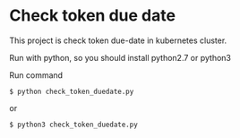 # Check token due date

This project is check token due-date in kubernetes cluster.

Run with python, so you should install python2.7 or python3


Run command

    $ python check_token_duedate.py
or
    
    $ python3 check_token_duedate.py
